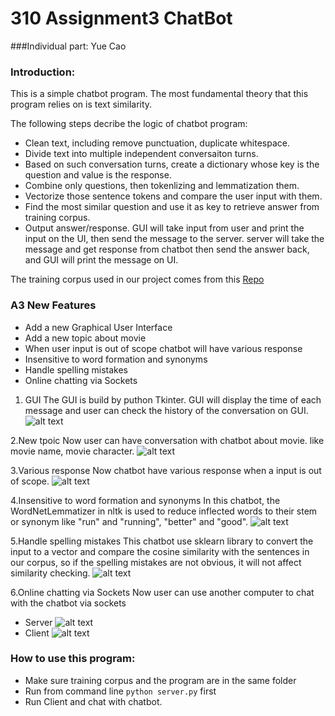 # 310 Assignment3 ChatBot

###Individual part:
Yue Cao

### Introduction: 

This is a simple chatbot program. The most fundamental theory that this program relies on is text similarity. 

The following steps decribe the logic of chatbot program:
* Clean text, including remove punctuation, duplicate whitespace.
* Divide text into multiple independent conversaiton turns.
* Based on such conversation turns, create a dictionary whose key is the question and value is the response.
* Combine only questions, then tokenlizing and lemmatization them.
* Vectorize those sentence tokens and compare the user input with them.
* Find the most similar question and use it as key to retrieve answer from training corpus.
* Output answer/response.
GUI will take input from user and print the input on the UI, then send the message to the server. server will take the message 
and get response from chatbot then send the answer back, and GUI will print the message on UI.

The training corpus used in our project comes from this [Repo](https://github.com/gunthercox/chatterbot-corpus)
### A3 New Features

* Add a new Graphical User Interface
* Add a new topic about movie
* When user input is out of scope chatbot will have various response
* Insensitive to word formation and synonyms
* Handle spelling mistakes
* Online chatting via Sockets


1. GUI
The GUI is build by puthon Tkinter. GUI will display the time of each message and user can check the history of the conversation on GUI.
![alt text](https://github.com/caincdiy/YueCao310/blob/GUI/readme_image/GUI1.png)
$~$

2.New tpoic
Now user can have conversation with chatbot about movie. like movie name, movie character.
![alt text](https://github.com/caincdiy/YueCao310/blob/GUI/readme_image/movie.png)
$~$

3.Various response
Now chatbot have various response when a input is out of scope. 
![alt text](https://github.com/caincdiy/YueCao310/blob/GUI/readme_image/out%20of%20scope.png)
$~$

4.Insensitive to word formation and synonyms
In this chatbot, the WordNetLemmatizer in nltk is used to reduce inflected words to their stem or synonym like "run" and "running", "better" and "good".
![alt text](https://github.com/caincdiy/YueCao310/blob/GUI/readme_image/lemmatizer.png)
$~$

5.Handle spelling mistakes
This chatbot use sklearn library to convert the input to a vector and compare the cosine similarity with the sentences in our corpus, so if the spelling mistakes are not obvious, it will not affect similarity checking.
![alt text](https://github.com/caincdiy/YueCao310/blob/GUI/readme_image/spelling%20mistakes.png)
$~$

6.Online chatting via Sockets
Now user can use another computer to chat with the chatbot via sockets
* Server
![alt text](https://github.com/caincdiy/YueCao310/blob/GUI/readme_image/server2.png)
* Client
![alt text](https://github.com/caincdiy/YueCao310/blob/GUI/readme_image/client2.png)

### How to use this program:
* Make sure training corpus and the program are in the same folder
* Run from command line `python server.py` first 
* Run Client and chat with chatbot.





